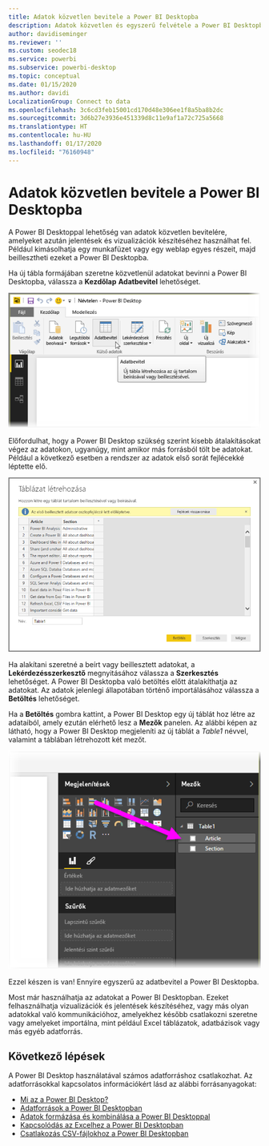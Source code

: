 ```yaml
---
title: Adatok közvetlen bevitele a Power BI Desktopba
description: Adatok közvetlen és egyszerű felvétele a Power BI Desktopba
author: davidiseminger
ms.reviewer: ''
ms.custom: seodec18
ms.service: powerbi
ms.subservice: powerbi-desktop
ms.topic: conceptual
ms.date: 01/15/2020
ms.author: davidi
LocalizationGroup: Connect to data
ms.openlocfilehash: 3c6cd3feb15001cd170d48e306ee1f8a5ba8b2dc
ms.sourcegitcommit: 3d6b27e3936e451339d8c11e9af1a72c725a5668
ms.translationtype: HT
ms.contentlocale: hu-HU
ms.lasthandoff: 01/17/2020
ms.locfileid: "76160948"
---
```

# <a name="enter-data-directly-into-power-bi-desktop"></a>Adatok közvetlen bevitele a Power BI Desktopba

A Power BI Desktoppal lehetőség van adatok közvetlen bevitelére, amelyeket azután jelentések és vizualizációk készítéséhez használhat fel. Például kimásolhatja egy munkafüzet vagy egy weblap egyes részeit, majd beillesztheti ezeket a Power BI Desktopba.

Ha új tábla formájában szeretne közvetlenül adatokat bevinni a Power BI Desktopba, válassza a **Kezdőlap** **Adatbevitel** lehetőséget.

![Az Adatbevitel elem kiválasztása a Kezdőlapon](media/desktop-enter-data-directly-into-desktop/enter-data-directly_1.png)

Előfordulhat, hogy a Power BI Desktop szükség szerint kisebb átalakításokat végez az adatokon, ugyanúgy, mint amikor más forrásból tölt be adatokat. Például a következő esetben a rendszer az adatok első sorát fejlécekké léptette elő.

![Oszlopcímként megadott első sorral rendelkező adatok](media/desktop-enter-data-directly-into-desktop/enter-data-directly_2.png)

Ha alakítani szeretné a beírt vagy beillesztett adatokat, a **Lekérdezésszerkesztő** megnyitásához válassza a **Szerkesztés** lehetőséget. A Power BI Desktopba való betöltés előtt átalakíthatja az adatokat. Az adatok jelenlegi állapotában történő importálásához válassza a **Betöltés** lehetőséget.

Ha a **Betöltés** gombra kattint, a Power BI Desktop egy új táblát hoz létre az adataiból, amely ezután elérhető lesz a **Mezők** panelen. Az alábbi képen az látható, hogy a Power BI Desktop megjeleníti az új táblát a *Table1* névvel, valamint a táblában létrehozott két mezőt.

![A Power BI Desktopba betöltött mezők](media/desktop-enter-data-directly-into-desktop/enter-data-directly_3.png)

Ezzel készen is van! Ennyire egyszerű az adatbevitel a Power BI Desktopba.

Most már használhatja az adatokat a Power BI Desktopban. Ezeket felhasználhatja vizualizációk és jelentések készítéséhez, vagy más olyan adatokkal való kommunikációhoz, amelyekhez később csatlakozni szeretne vagy amelyeket importálna, mint például Excel táblázatok, adatbázisok vagy más egyéb adatforrás.

## <a name="next-steps"></a>Következő lépések

A Power BI Desktop használatával számos adatforráshoz csatlakozhat. Az adatforrásokkal kapcsolatos információkért lásd az alábbi forrásanyagokat:

* [Mi az a Power BI Desktop?](desktop-what-is-desktop.md)
* [Adatforrások a Power BI Desktopban](desktop-data-sources.md)
* [Adatok formázása és kombinálása a Power BI Desktoppal](desktop-shape-and-combine-data.md)
* [Kapcsolódás az Excelhez a Power BI Desktopban](desktop-connect-excel.md)
* [Csatlakozás CSV-fájlokhoz a Power BI Desktopban](desktop-connect-csv.md)
